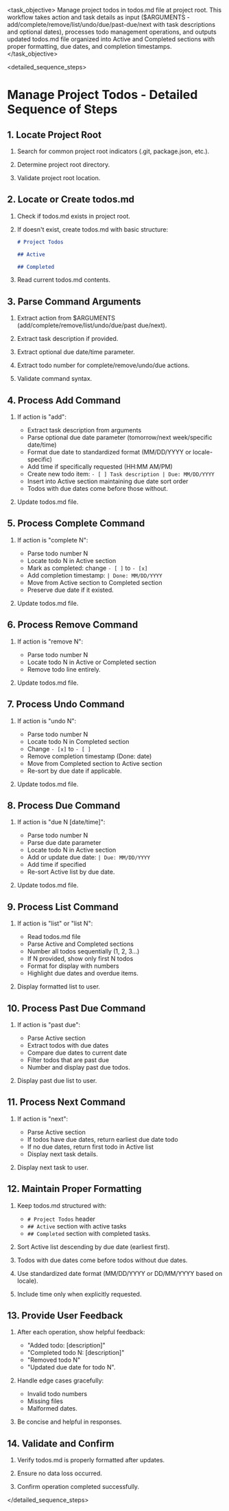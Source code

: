 <task name="Manage Project Todos">

<task_objective>
Manage project todos in todos.md file at project root. This workflow takes action and task details as input ($ARGUMENTS - add/complete/remove/list/undo/due/past-due/next with task descriptions and optional dates), processes todo management operations, and outputs updated todos.md file organized into Active and Completed sections with proper formatting, due dates, and completion timestamps.
</task_objective>

<detailed_sequence_steps>
# Manage Project Todos - Detailed Sequence of Steps

## 1. Locate Project Root

1. Search for common project root indicators (.git, package.json, etc.).

2. Determine project root directory.

3. Validate project root location.

## 2. Locate or Create todos.md

1. Check if todos.md exists in project root.

2. If doesn't exist, create todos.md with basic structure:
   ```markdown
   # Project Todos
   
   ## Active
   
   ## Completed
   ```

3. Read current todos.md contents.

## 3. Parse Command Arguments

1. Extract action from $ARGUMENTS (add/complete/remove/list/undo/due/past due/next).

2. Extract task description if provided.

3. Extract optional due date/time parameter.

4. Extract todo number for complete/remove/undo/due actions.

5. Validate command syntax.

## 4. Process Add Command

1. If action is "add":
   - Extract task description from arguments
   - Parse optional due date parameter (tomorrow/next week/specific date/time)
   - Format due date to standardized format (MM/DD/YYYY or locale-specific)
   - Add time if specifically requested (HH:MM AM/PM)
   - Create new todo item: `- [ ] Task description | Due: MM/DD/YYYY`
   - Insert into Active section maintaining due date sort order
   - Todos with due dates come before those without.

2. Update todos.md file.

## 5. Process Complete Command

1. If action is "complete N":
   - Parse todo number N
   - Locate todo N in Active section
   - Mark as completed: change `- [ ]` to `- [x]`
   - Add completion timestamp: `| Done: MM/DD/YYYY`
   - Move from Active section to Completed section
   - Preserve due date if it existed.

2. Update todos.md file.

## 6. Process Remove Command

1. If action is "remove N":
   - Parse todo number N
   - Locate todo N in Active or Completed section
   - Remove todo line entirely.

2. Update todos.md file.

## 7. Process Undo Command

1. If action is "undo N":
   - Parse todo number N
   - Locate todo N in Completed section
   - Change `- [x]` to `- [ ]`
   - Remove completion timestamp (Done: date)
   - Move from Completed section to Active section
   - Re-sort by due date if applicable.

2. Update todos.md file.

## 8. Process Due Command

1. If action is "due N [date/time]":
   - Parse todo number N
   - Parse due date parameter
   - Locate todo N in Active section
   - Add or update due date: `| Due: MM/DD/YYYY`
   - Add time if specified
   - Re-sort Active list by due date.

2. Update todos.md file.

## 9. Process List Command

1. If action is "list" or "list N":
   - Read todos.md file
   - Parse Active and Completed sections
   - Number all todos sequentially (1, 2, 3...)
   - If N provided, show only first N todos
   - Format for display with numbers
   - Highlight due dates and overdue items.

2. Display formatted list to user.

## 10. Process Past Due Command

1. If action is "past due":
   - Parse Active section
   - Extract todos with due dates
   - Compare due dates to current date
   - Filter todos that are past due
   - Number and display past due todos.

2. Display past due list to user.

## 11. Process Next Command

1. If action is "next":
   - Parse Active section
   - If todos have due dates, return earliest due date todo
   - If no due dates, return first todo in Active list
   - Display next task details.

2. Display next task to user.

## 12. Maintain Proper Formatting

1. Keep todos.md structured with:
   - `# Project Todos` header
   - `## Active` section with active tasks
   - `## Completed` section with completed tasks.

2. Sort Active list descending by due date (earliest first).

3. Todos with due dates come before todos without due dates.

4. Use standardized date format (MM/DD/YYYY or DD/MM/YYYY based on locale).

5. Include time only when explicitly requested.

## 13. Provide User Feedback

1. After each operation, show helpful feedback:
   - "Added todo: [description]"
   - "Completed todo N: [description]"
   - "Removed todo N"
   - "Updated due date for todo N".

2. Handle edge cases gracefully:
   - Invalid todo numbers
   - Missing files
   - Malformed dates.

3. Be concise and helpful in responses.

## 14. Validate and Confirm

1. Verify todos.md is properly formatted after updates.

2. Ensure no data loss occurred.

3. Confirm operation completed successfully.

</detailed_sequence_steps>

</task>

